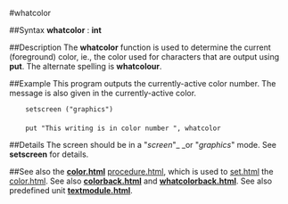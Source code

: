 
#whatcolor

##Syntax
**whatcolor** : **int**



##Description
The **whatcolor** function is used to determine the current (foreground) color, ie., the color used for characters that are output using **put**. The alternate spelling is **whatcolour**.



##Example
This program outputs the currently-active color number. The  message is also given in the currently-active color.


        setscreen ("graphics")
        
        put "This writing is in color number ", whatcolor
##Details
The screen should be in a "_screen_"_ _or "_graphics_" mode. See **setscreen** for details.



##See also
the **[color.html](color)** [procedure.html](procedure), which is used to [set.html](set) the [color.html](color). See also **[colorback.html](colorback)** and **[whatcolorback.html](whatcolorback)**.
See also predefined unit **[textmodule.html](Text)**.


